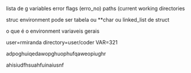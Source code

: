 lista de g variables 
	error flags (erro_no)
	paths (current working directories

struc environment
	pode ser tabela ou **char ou linked_list de struct

o que é o environment 
	variaveis gerais

user=rmiranda
directory=user/coder
VAR=321

adpoghuiqedawopghuophufqaweopiughr

ahisiudfhsuahfuinaiusnf